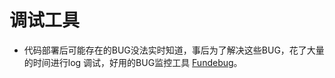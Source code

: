 # 调试工具

* 代码部署后可能存在的BUG没法实时知道，事后为了解决这些BUG，花了大量的时间进行log 调试，好用的BUG监控工具 [Fundebug](https://www.fundebug.com/)。